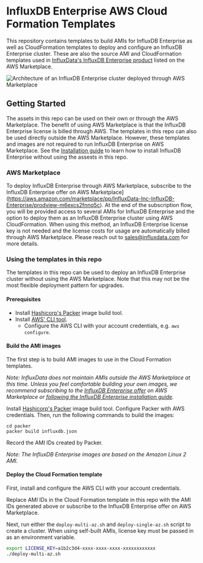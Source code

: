 # InfluxDB Enterprise AWS Cloud Formation Templates

This repository contains templates to build AMIs for InfluxDB Enterprise as well as CloudFormation templates to deploy and configure an InfluxDB Enterprise cluster. These are also the source AMI and
CloudFormation templates used in [InfluxData's InfluxDB Enterprise product](https://aws.amazon.com/marketplace/pp/InfluxData-Inc-InfluxDB-Enterprise/prodview-m6excs2fnnq5c)
listed on the AWS Marketplace.

![Architecture of an InfluxDB Enterprise cluster deployed through AWS Marketplace](aws-marketplace-influxdb-enterprise.png)

## Getting Started

The assets in this repo can be used on their own or through the AWS Marketplace. The benefit of using AWS Marketplace is that the InfluxDB Enterprise license is billed through AWS. The templates in this repo can also be used directly outside the AWS Marketplace. However, these templates and images are not required to run InfluxDB Enterprise on AWS Marketplace. See the [Installation guide](https://docs.influxdata.com/enterprise_influxdb/v1.8/introduction/installation_requirements/) to learn how to install InfluxDB Enterprise without using the assests in this repo.

### AWS Marketplace

To deploy InfluxDB Enterprise through AWS Marketplace, subscribe to the InfluxDB Enterprise offer on AWS Marketplace](https://aws.amazon.com/marketplace/pp/InfluxData-Inc-InfluxDB-Enterprise/prodview-m6excs2fnnq5c). At the end of the subscription flow, you will be provided access to several AMIs for InfluxDB Enterprise and the option to deploy them as an InfluxDB Enterprise
cluster using AWS CloudFormation. When using this method, an InfluxDB Enterprise license key is not needed and the license costs for usage are automatically billed through AWS Marketplace. Please reach out to sales@influxdata.com for more details.

### Using the templates in this repo

The templates in this repo can be used to deploy an InfluxDB Enterprise cluster without using the AWS Marketplace. Note that this may not be the most flexible deployment pattern for upgrades.

#### Prerequisites

- Install [Hashicorp's Packer](https://www.packer.io/docs/builders/amazon.html) image build tool.
- Install [AWS' CLI tool](https://aws.amazon.com/cli/).
  - Configure the AWS CLI with your account credentials, e.g. `aws configure`.

#### Build the AMI images

The first step is to build AMI images to use in the Cloud Formation templates.

_Note: InfluxData does not maintain AMIs outside the AWS Marketplace at this time. Unless you feel comfortable building your own images, we recommend subscribing to the [InfluxDB Enterprise offer](https://aws.amazon.com/marketplace/pp/InfluxData-Inc-InfluxDB-Enterprise/prodview-m6excs2fnnq5c) on AWS Marketplace or [following the InfluxDB Enterprise installation guide](https://docs.influxdata.com/enterprise_influxdb/v1.8/install-and-deploy/production_installation/)._

Install [Hashicorp's Packer](https://www.packer.io/docs/builders/amazon.html) image build tool. Configure Packer with AWS credentials. Then, run the following commands to build the images:

```
cd packer
packer build influxdb.json
```

Record the AMI IDs created by Packer.

_Note: The InfluxDB Enterprise images are based on the Amazon Linux 2 AMI._

#### Deploy the Cloud Formation template

First, install and configure the AWS CLI with your account credentials.

Replace AMI IDs in the Cloud Formation template in this repo with the AMI IDs generated above or subscribe to the InfluxDB Enterprise offer on AWS Marketplace.

Next, run either the `deploy-multi-az.sh` and `deploy-single-az.sh` script to create a cluster. When using self-built AMIs, license key must be passed in as an environment variable.

```sh
export LICENSE_KEY=a1b2c3d4-xxxx-xxxx-xxxx-xxxxxxxxxxxx
./deploy-multi-az.sh
```
